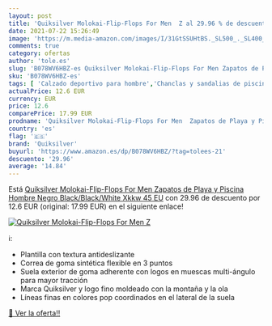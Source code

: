 ```yaml
---
layout: post
title: 'Quiksilver Molokai-Flip-Flops For Men  Z al 29.96 % de descuento'
date: 2021-07-22 15:26:49
image: 'https://m.media-amazon.com/images/I/31GtSSUHtBS._SL500_._SL400_.jpg'
comments: true
category: ofertas
author: 'tole.es'
slug: 'B078WV6HBZ-es Quiksilver Molokai-Flip-Flops For Men Zapatos de Playa y...'
sku: 'B078WV6HBZ-es'
tags: [ 'Calzado deportivo para hombre','Chanclas y sandalias de piscina para hombre','Zapatillas y calzado deportivo para hombre','Zapatos','Zapatos para hombre','Zapatos y complementos','quiksilver','zapatos', ]
actualPrice: 12.6 EUR
currency: EUR
price: 12.6
comparePrice: 17.99 EUR
prodname: 'Quiksilver Molokai-Flip-Flops For Men  Zapatos de Playa y Piscina Hombre  Negro  Black/Black/White Xkkw   45 EU'
country: 'es'
flag: '🇪🇸'
brand: 'Quiksilver'
buyurl: 'https://www.amazon.es/dp/B078WV6HBZ/?tag=tolees-21'
descuento: '29.96'
average: '14.84'
---
```


Está [Quiksilver Molokai-Flip-Flops For Men  Zapatos de Playa y Piscina Hombre  Negro  Black/Black/White Xkkw   45 EU](https://www.amazon.es/dp/B078WV6HBZ/?tag=tolees-21) con 29.96 de descuento por 12.6 EUR (original: 17.99 EUR) en el siguiente enlace!

[![Quiksilver Molokai-Flip-Flops For Men  Z](https://m.media-amazon.com/images/I/31GtSSUHtBS._SL500_._SL400_.jpg)](https://www.amazon.es/dp/B078WV6HBZ/?tag=tolees-21)

ℹ️:

- Plantilla con textura antideslizante
- Correa de goma sintética flexible en 3 puntos
- Suela exterior de goma adherente con logos en muescas multi-ángulo para mayor tracción
- Marca Quiksilver y logo fino moldeado con la montaña y la ola
- Líneas finas en colores pop coordinados en el lateral de la suela

[🛒 Ver la oferta!!](https://www.amazon.es/dp/B078WV6HBZ/?tag=tolees-21)
